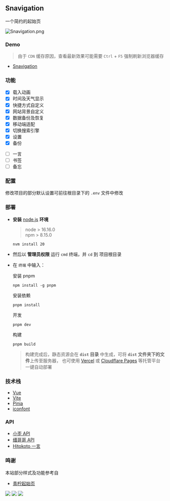 <p>
<strong><h2>Snavigation</h2></strong>
一个简约的起始页
</p>

![Snavigation.png](https://mao888.github.io/picx-images-hosting/search/image.7zqaik5j9n.webp)

### Demo

> 由于 `CDN` 缓存原因，查看最新效果可能需要 `Ctrl` + `F5` 强制刷新浏览器缓存
- [Snavigation](https://search.huchao.vip)

### 功能

- [x] 载入动画
- [x] 时间及天气显示
- [x] 快捷方式自定义
- [x] 网站背景自定义
- [x] 数据备份及恢复
- [x] 移动端适配
- [x] 切换搜索引擎
- [x] 设置
- [x] 备份

* [ ] 一言
* [ ] 书签
* [ ] 备忘

### 配置

修改项目的部分默认设置可前往根目录下的 `.env` 文件中修改

### 部署

- **安装** [node.js](https://nodejs.org/zh-cn/) **环境**

  > node > 16.16.0  
  > npm > 8.15.0
  ```shell
  nvm install 20
  ```
- 然后以 **管理员权限** 运行 `cmd` 终端，并 `cd` 到 项目根目录
- 在 `终端` 中输入：

  安装 pnpm
  ```shell
  npm install -g pnpm
  ```
  安装依赖
  ```shell
  pnpm install
  ```
  开发
  ```shell
  pnpm dev
  ```
  构建
  ```shell
  pnpm build
  ```

  > 构建完成后，静态资源会在 **`dist` 目录** 中生成，可将 **`dist` 文件夹下的文件**上传至服务器，
  > 也可使用 [Vercel](https://vercel.com/) 或 [Cloudflare Pages](https://pages.cloudflare.com/) 等托管平台一键自动部署

### 技术栈

- [Vue](https://cn.vuejs.org/)
- [Vite](https://vitejs.cn/vite3-cn/)
- [Pinia](https://pinia.vuejs.org/zh/)
- [iconfont](https://www.iconfont.cn/)

### API

- [小歪 API](https://api.ixiaowai.cn/)
- [缙哥哥 API](https://www.dujin.org/3618.html)
- [Hitokoto 一言](https://hitokoto.cn/)

### 鸣谢

本站部分样式及功能参考自

- [青柠起始页](https://limestart.cn/)

<a title="SSL" target="_blank" href="https://myssl.com/seal/detail?domain=blog.imsyy.top"><img src="https://img.shields.io/badge/MySSL-安全认证-brightgreen"></a>&nbsp;<a title="CDN" target="_blank" href="https://cdnjs.com/"><img src="https://img.shields.io/badge/CDN-Cloudflare-blue"></a>&nbsp;<a title="Copyright" target="_blank" href="https://imsyy.top/"><img src="https://img.shields.io/badge/Copyright%20%C2%A9%202020--2023-%E7%84%A1%E5%90%8D-red"></a>
